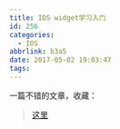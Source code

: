 ```yaml
---
title: IOS widget学习入门
id: 256
categories:
  - IOS
abbrlink: b3a5
date: 2017-05-02 19:03:47
tags:
---
```


一篇不错的文章，收藏：

> [这里](http://www.jianshu.com/p/1a3bd243f77c)